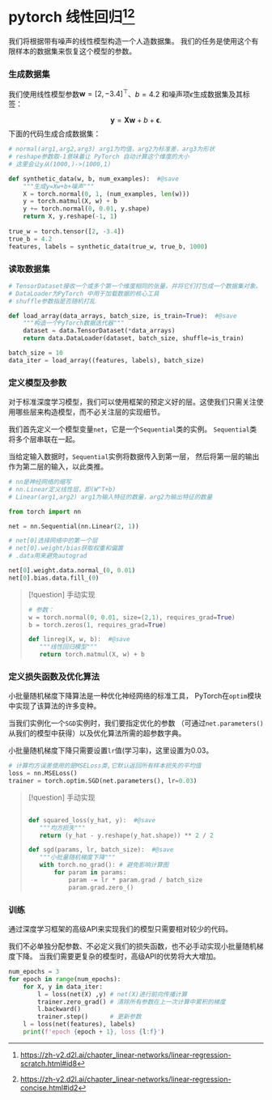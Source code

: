 # pytorch 线性回归[^1][^2]

我们将根据带有噪声的线性模型构造一个人造数据集。 我们的任务是使用这个有限样本的数据集来恢复这个模型的参数。


### 生成数据集

我们使用线性模型参数$\mathbf{w} = [2, -3.4]^\top$、$b=4.2$ 和噪声项$\epsilon$生成数据集及其标签：


$$\mathbf{y}= \mathbf{X} \mathbf{w} + b + \mathbf\epsilon.$$
下面的代码生成合成数据集：
```python
# normal(arg1,arg2,arg3) arg1为均值，arg2为标准差，arg3为形状
# reshape参数取-1意味着让 PyTorch 自动计算这个维度的大小
# 这里会让y从(1000,)->(1000,1)

def synthetic_data(w, b, num_examples):  #@save
    """生成y=Xw+b+噪声"""
    X = torch.normal(0, 1, (num_examples, len(w)))
    y = torch.matmul(X, w) + b
    y += torch.normal(0, 0.01, y.shape)
    return X, y.reshape(-1, 1)
	
true_w = torch.tensor([2, -3.4])
true_b = 4.2
features, labels = synthetic_data(true_w, true_b, 1000)

```

### 读取数据集

```python
# TensorDataset接收一个或多个第一个维度相同的张量，并将它们打包成一个数据集对象。
# DataLoader为PyTorch 中用于加载数据的核心工具
# shuffle参数指是否随机打乱

def load_array(data_arrays, batch_size, is_train=True):  #@save
    """构造一个PyTorch数据迭代器"""
    dataset = data.TensorDataset(*data_arrays)
    return data.DataLoader(dataset, batch_size, shuffle=is_train)

batch_size = 10
data_iter = load_array((features, labels), batch_size)

```

### 定义模型及参数

对于标准深度学习模型，我们可以使用框架的预定义好的层。这使我们只需关注使用哪些层来构造模型，而不必关注层的实现细节。

我们首先定义一个模型变量`net`，它是一个`Sequential`类的实例。 `Sequential`类将多个层串联在一起。 

当给定输入数据时，`Sequential`实例将数据传入到第一层， 然后将第一层的输出作为第二层的输入，以此类推。

```python
# nn是神经网络的缩写
# nn.Linear定义线性层，即(W^T+b)
# Linear(arg1,arg2) arg1为输入特征的数量，arg2为输出特征的数量

from torch import nn

net = nn.Sequential(nn.Linear(2, 1))

# net[0]选择网络中的第一个层
# net[0].weight/bias获取权重和偏置
# .data用来避免autograd

net[0].weight.data.normal_(0, 0.01)
net[0].bias.data.fill_(0)
```


> [!question] 手动实现
>
>``` python
> # 参数：
>w = torch.normal(0, 0.01, size=(2,1), requires_grad=True)
>b = torch.zeros(1, requires_grad=True)
>
> def linreg(X, w, b):  #@save
>    """线性回归模型"""
>    return torch.matmul(X, w) + b
>```
### 定义损失函数及优化算法

小批量随机梯度下降算法是一种优化神经网络的标准工具， PyTorch在`optim`模块中实现了该算法的许多变种。

当我们实例化一个`SGD`实例时，我们要指定优化的参数 （可通过`net.parameters()`从我们的模型中获得）以及优化算法所需的超参数字典。 

小批量随机梯度下降只需要设置`lr`值(学习率)，这里设置为0.03。

```python
# 计算均方误差使用的是MSELoss类,它默认返回所有样本损失的平均值
loss = nn.MSELoss()
trainer = torch.optim.SGD(net.parameters(), lr=0.03)
```

> [!question] 手动实现
>
>``` python
> 	
>def squared_loss(y_hat, y):  #@save
>    """均方损失"""
>    return (y_hat - y.reshape(y_hat.shape)) ** 2 / 2
>
> def sgd(params, lr, batch_size):  #@save
>    """小批量随机梯度下降"""
>    with torch.no_grad(): # 避免影响计算图
>        for param in params:
>            param -= lr * param.grad / batch_size
>            param.grad.zero_()
>```

### 训练


通过深度学习框架的高级API来实现我们的模型只需要相对较少的代码。 

我们不必单独分配参数、不必定义我们的损失函数，也不必手动实现小批量随机梯度下降。 当我们需要更复杂的模型时，高级API的优势将大大增加。


```python
num_epochs = 3
for epoch in range(num_epochs):
    for X, y in data_iter:
        l = loss(net(X) ,y) # net(X)进行前向传播计算
        trainer.zero_grad() # 清除所有参数在上一次计算中累积的梯度
        l.backward()
        trainer.step()      # 更新参数
    l = loss(net(features), labels)
    print(f'epoch {epoch + 1}, loss {l:f}')
```




[^1]: https://zh-v2.d2l.ai/chapter_linear-networks/linear-regression-scratch.html#id8

[^2]: https://zh-v2.d2l.ai/chapter_linear-networks/linear-regression-concise.html#id2

[^3]: https://zh-v2.d2l.ai/chapter_linear-networks/linear-regression-scratch.html#id3
